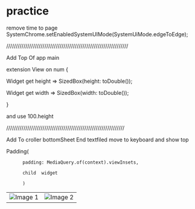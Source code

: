 # practice
remove time to page  
    SystemChrome.setEnabledSystemUIMode(SystemUiMode.edgeToEdge);
    
////////////////////////////////////////////////////////////////

Add Top Of app  main


extension View on num {

  Widget get height => SizedBox(height: toDouble());
  
  Widget get width => SizedBox(width: toDouble());
  
}


and use          100.height

//////////////////////////////////////////////////////////////

Add To croller bottomSheet End textfiled move to keyboard and show top

Padding(

          padding: MediaQuery.of(context).viewInsets,
          
          child  widget
          
          )
          


<table>
  <tr>
    <td>
      <img src="https://github.com/rehmanflutter/WebView-App-Net-Check-/assets/144882089/f568f8f9-ea99-4a4c-8cab-a4a0d967e2e6" alt="Image 1">
    </td>
    <td>
      <img src="https://github.com/rehmanflutter/WebView-App-Net-Check-/assets/144882089/879d7daa-d5b0-43ce-8f5f-a21c77cc7aaa" alt="Image 2">
    </td>
  </tr>
</table>



 
